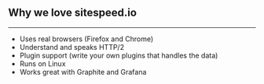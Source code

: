 ## Why we love sitespeed.io
* * *

 * Uses real browsers (Firefox and Chrome)
 * Understand and speaks HTTP/2
 * Plugin support (write your own plugins that handles the data)
 * Runs on Linux
 * Works great with Graphite and Grafana
